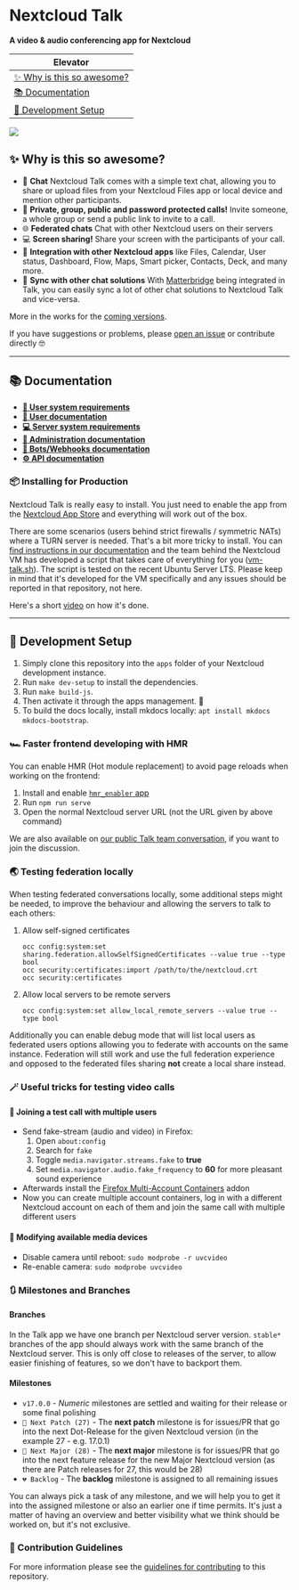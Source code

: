 <!--
  - SPDX-FileCopyrightText: 2016 Nextcloud GmbH and Nextcloud contributors
  - SPDX-License-Identifier: CC0-1.0
-->
# Nextcloud Talk

**A video & audio conferencing app for Nextcloud**

| Elevator                                              |
|-------------------------------------------------------|
| [✨ Why is this so awesome?](#-why-is-this-so-awesome) |
| [📚 Documentation](#-documentation)                   |
| [🚧 Development Setup](#-development-setup)           |


![](https://raw.githubusercontent.com/nextcloud/spreed/main/docs/call-in-action.jpg)

## ✨ Why is this so awesome?

* 💬 **Chat** Nextcloud Talk comes with a simple text chat, allowing you to share or upload files from your Nextcloud Files app or local device and mention other participants.
* 👥 **Private, group, public and password protected calls!** Invite someone, a whole group or send a public link to invite to a call.
* 🌐 **Federated chats** Chat with other Nextcloud users on their servers
* 💻 **Screen sharing!** Share your screen with the participants of your call.
* 🚀 **Integration with other Nextcloud apps** like Files, Calendar, User status, Dashboard, Flow, Maps, Smart picker, Contacts, Deck, and many more.
* 🌉 **Sync with other chat solutions** With [Matterbridge](https://github.com/42wim/matterbridge/) being integrated in Talk, you can easily sync a lot of other chat solutions to Nextcloud Talk and vice-versa.

More in the works for the [coming versions](https://github.com/nextcloud/spreed/milestones/).

If you have suggestions or problems, please [open an issue](https://github.com/nextcloud/spreed/issues) or contribute directly 🤓

---

## 📚 Documentation

* **[👤 User system requirements](https://nextcloud-talk.readthedocs.io/en/latest/user-requirements/)**
* **[📙 User documentation](https://docs.nextcloud.com/server/latest/user_manual/en/talk/index.html)**
* **[💻 Server system requirements](https://nextcloud-talk.readthedocs.io/en/latest/system-requirements/)**
* **[📗 Administration documentation](https://nextcloud-talk.readthedocs.io/en/latest/#administration-documentation)**
* **[🤖 Bots/Webhooks documentation](https://nextcloud-talk.readthedocs.io/en/latest/bots/)**
* **[⚙️ API documentation](https://nextcloud-talk.readthedocs.io/en/latest/#talk-api)**

### 📦 Installing for Production

Nextcloud Talk is really easy to install. You just need to enable the app from the [Nextcloud App Store](https://apps.nextcloud.com/apps/spreed) and everything will work out of the box.

There are some scenarios (users behind strict firewalls / symmetric NATs) where a TURN server is needed. That's a bit more tricky to install. You can [find instructions in our documentation](https://nextcloud-talk.readthedocs.io/en/latest/TURN/) and the team behind the Nextcloud VM has developed a script that takes care of everything for you ([vm-talk.sh](https://github.com/nextcloud/vm/blob/master/apps/talk.sh)). The script is tested on the recent Ubuntu Server LTS. Please keep in mind that it's developed for the VM specifically and any issues should be reported in that repository, not here.

Here's a short [video](https://youtu.be/KdTsWIy4eN0) on how it's done.

---

## 🚧 Development Setup

1. Simply clone this repository into the `apps` folder of your Nextcloud development instance.
2. Run `make dev-setup` to install the dependencies.
3. Run `make build-js`.
4. Then activate it through the apps management. 🎉
5. To build the docs locally, install mkdocs locally: `apt install mkdocs mkdocs-bootstrap`.

### 🏎️ Faster frontend developing with HMR

You can enable HMR (Hot module replacement) to avoid page reloads when working on the frontend:

1. Install and enable [`hmr_enabler` app](https://github.com/nextcloud/hmr_enabler)
2. Run `npm run serve`
3. Open the normal Nextcloud server URL (not the URL given by above command)

We are also available on [our public Talk team conversation](https://cloud.nextcloud.com/call/c7fz9qpr), if you want to join the discussion.

### 🌏 Testing federation locally

When testing federated conversations locally, some additional steps might be needed,
to improve the behaviour and allowing the servers to talk to each others:

1. Allow self-signed certificates
	```shell
	occ config:system:set sharing.federation.allowSelfSignedCertificates --value true --type bool
	occ security:certificates:import /path/to/the/nextcloud.crt
	occ security:certificates
	```
2. Allow local servers to be remote servers
	```shell
	occ config:system:set allow_local_remote_servers --value true --type bool
	```

Additionally you can enable debug mode that will list local users as federated users options
allowing you to federate with accounts on the same instance. Federation will still work
and use the full federation experience and opposed to the federated files sharing **not**
create a local share instead.

### 🪄 Useful tricks for testing video calls

#### 👥 Joining a test call with multiple users

* Send fake-stream (audio and video) in Firefox:
	1. Open `about:config`
	2. Search for `fake`
	3. Toggle `media.navigator.streams.fake` to **true**
	4. Set `media.navigator.audio.fake_frequency` to **60** for more pleasant sound experience
* Afterwards install the [Firefox Multi-Account Containers](https://addons.mozilla.org/en-US/firefox/addon/multi-account-containers/) addon
* Now you can create multiple account containers, log in with a different Nextcloud account on each of them and join the same call with multiple different users

#### 📸 Modifying available media devices

* Disable camera until reboot: `sudo modprobe -r uvcvideo`
* Re-enable camera: `sudo modprobe uvcvideo`

### 🔃 Milestones and Branches

#### Branches

In the Talk app we have one branch per Nextcloud server version. `stable*` branches of the app should always work with the same branch of the Nextcloud server.
This is only off close to releases of the server, to allow easier finishing of features, so we don't have to backport them.

#### Milestones

* `v17.0.0` - *Numeric* milestones are settled and waiting for their release or some final polishing
* `💛 Next Patch (27)` - The **next patch** milestone is for issues/PR that go into the next Dot-Release for the given Nextcloud version (in the example 27 - e.g. 17.0.1)
* `💚 Next Major (28)` - The **next major** milestone is for issues/PR that go into the next feature release for the new Major Nextcloud version (as there are Patch releases for 27, this would be 28)
* `💔 Backlog` - The **backlog** milestone is assigned to all remaining issues

You can always pick a task of any milestone, and we will help you to get it into the assigned milestone or also an earlier one if time permits. It's just a matter of having an overview and better visibility what we think should be worked on, but it's not exclusive.

### 💙 Contribution Guidelines

For more information please see the [guidelines for contributing](https://github.com/nextcloud/spreed/blob/main/.github/contributing.md) to this repository.
